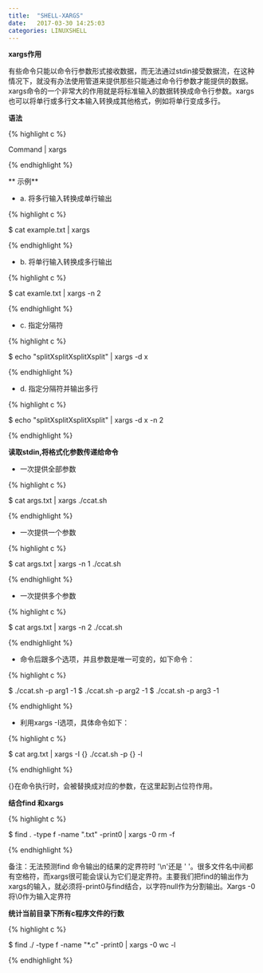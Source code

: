 ```yaml
---
title:  "SHELL-XARGS"
date:   2017-03-30 14:25:03
categories: LINUXSHELL
---
```



**xargs作用**

有些命令只能以命令行参数形式接收数据，而无法通过stdin接受数据流，在这种情况下，就没有办法使用管道来提供那些只能通过命令行参数才能提供的数据。
xargs命令的一个非常大的作用就是将标准输入的数据转换成命令行参数。xargs也可以将单行或多行文本输入转换成其他格式，例如将单行变成多行。


**语法**

{% highlight c %}

Command | xargs

{% endhighlight %}



** 示例**

- a. 将多行输入转换成单行输出

{% highlight c %}

$ cat example.txt | xargs

{% endhighlight %}

- b. 将单行输入转换成多行输出

{% highlight c %}

 $ cat examle.txt | xargs -n 2

{% endhighlight %}

- c. 指定分隔符

{% highlight c %}

$ echo "splitXsplitXsplitXsplit" | xargs -d x

{% endhighlight %}

- d. 指定分隔符并输出多行

{% highlight c %}

$ echo "splitXsplitXsplitXsplit" | xargs -d x -n 2

{% endhighlight %}

**读取stdin,将格式化参数传递给命令**

- 一次提供全部参数

{% highlight c %}

$ cat args.txt | xargs ./ccat.sh

{% endhighlight %}


- 一次提供一个参数


{% highlight c %}

$ cat args.txt | xargs -n 1 ./ccat.sh

{% endhighlight %}

- 一次提供多个参数

{% highlight c %}

$ cat args.txt | xargs -n 2 ./ccat.sh

{% endhighlight %}

- 命令后跟多个选项，并且参数是唯一可变的，如下命令：

{% highlight c %}

$ ./ccat.sh -p arg1 -1
$ ./ccat.sh -p arg2 -1
$ ./ccat.sh -p arg3 -1

{% endhighlight %}


- 利用xargs -I选项，具体命令如下：

{% highlight c %}

$ cat arg.txt | xargs -I {} ./ccat.sh -p {} -l

{% endhighlight %}

{}在命令执行时，会被替换成对应的参数，在这里起到占位符作用。

**结合find 和xargs**

{% highlight c %}

$ find . -type f -name ".txt" -print0 | xargs -0 rm -f

{% endhighlight %}

备注：无法预测find 命令输出的结果的定界符时 '\n'还是 ' '。很多文件名中间都有空格符，而xargs很可能会误认为它们是定界符。主要我们把find的输出作为xargs的输入，就必须将-print0与find结合，以字符null作为分割输出。Xargs -0将\0作为输入定界符


**统计当前目录下所有c程序文件的行数**

{% highlight c %}

$ find ./ -type f -name "*.c" -print0 | xargs -0 wc -l


{% endhighlight %}
